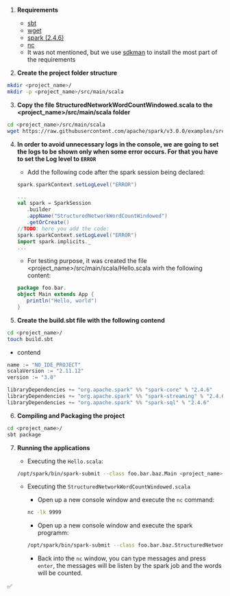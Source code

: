 1. **Requirements**
   - [sbt](https://www.scala-sbt.org/)
   - [wget](https://www.tecmint.com/install-wget-in-linux/)
   - [spark (2.4.6)](https://spark.apache.org/downloads.html)
   - [nc](https://linuxize.com/post/netcat-nc-command-with-examples/#:~:text=Netcat%20(or%20nc%20)%20is%20a,army%20knife%20of%20networking%20tools.)
   - It was not mentioned, but we use [sdkman](https://sdkman.io/) to install the most part of the requirements

2. **Create the project folder structure**
```bash
mkdir <project_name>/
mkdir -p <project_name>/src/main/scala
```

3. **Copy the file StructuredNetworkWordCountWindowed.scala to the <project_name>/src/main/scala folder**
```bash
cd <project_name>/src/main/scala
wget https://raw.githubusercontent.com/apache/spark/v3.0.0/examples/src/main/scala/org/apache/spark/examples/sql/streaming/StructuredNetworkWordCountWindowed.scala
```

4. **In order to avoid unnecessary logs in the console, we are going to set the logs to be shown only when some error occurs. For that you have to set the Log level to `ERROR`**
   - Add the following code after the spark session being declared: 
   ```scala
   spark.sparkContext.setLogLevel("ERROR")
   ```
   
   ```scala
   ...
   val spark = SparkSession
      .builder
      .appName("StructuredNetworkWordCountWindowed")
      .getOrCreate()
   //TODO: here you add the code:
   spark.sparkContext.setLogLevel("ERROR")
   import spark.implicits._
   ...
   ```

   - For testing purpose, it was created the file <project_name>/src/main/scala/Hello.scala wirh the following content:
   ```scala
   package foo.bar.
   object Main extends App { 
      println("Hello, world") 
   }
   ```
   
5. **Create the build.sbt file with the following contend**
```bash
cd <project_name>/
touch build.sbt
```
   - contend
   ```sbt
   name := "NO_IDE_PROJECT"
   scalaVersion := "2.11.12"
   version := "3.0"

   libraryDependencies += "org.apache.spark" %% "spark-core" % "2.4.6"
   libraryDependencies += "org.apache.spark" %% "spark-streaming" % "2.4.6"
   libraryDependencies += "org.apache.spark" %% "spark-sql" % "2.4.6"
   ```

6. **Compiling and Packaging the project**
```bash
cd <project_name>/
sbt package
```

7. **Running the applications**

   - Executing the `Hello.scala`:
   ```bash
   /opt/spark/bin/spark-submit --class foo.bar.baz.Main <project_name>/target/scala-2.11/no_ide_project_2.11-3.0.jar
   ```

   - Executing the `StructuredNetworkWordCountWindowed.scala`

      - Open up a new console window and execute the `nc` command:
      ```bash
      nc -lk 9999
      ```
      - Open up a new console window and execute the spark programm: 
      ```bash
      /opt/spark/bin/spark-submit --class foo.bar.baz.StructuredNetworkWordCountWindowed <project_name>/target/scala-2.11/no_ide_project_2.11-3.0.jar "localhost" "9999" "10" "5"
      ```  
      - Back into the `nc` window, you can type messages and press `enter`, the messages will be listen by the spark job and the words will be counted.

:white_check_mark:
